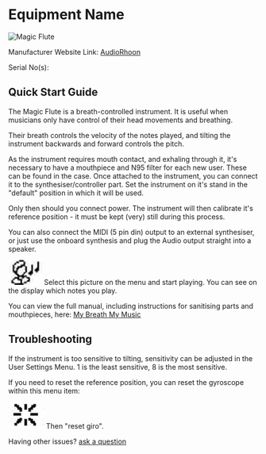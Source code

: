# Equipment Name

![Magic Flute](<http://audiorhoon.nl/images/toonladder.jpg>)

Manufacturer Website Link: [AudioRhoon](<audiorhoon.nl>)

Serial No(s): 

## Quick Start Guide

The Magic Flute is a breath-controlled instrument. It is useful when musicians only have control of their head movements and breathing.

Their breath controls the velocity of the notes played, and tilting the instrument backwards and forward controls the pitch.

As the instrument requires mouth contact, and exhaling through it, it's necessary to have a mouthpiece and N95 filter for each new user. These can be found in the case. Once attached to the instrument, you can connect it to the synthesiser/controller part. Set the instrument on it's stand in the "default" position in which it will be used.

Only then should you connect power. The instrument will then calibrate it's reference position - it must be kept (very) still during this process.

You can also connect the MIDI (5 pin din) output to an external synthesiser, or just use the onboard synthesis and plug the Audio output straight into a speaker.

![Magic Flute](<icon.png>)
Select this picture on the menu and start playing. You can see on the display which notes you play.

You can view the full manual, including instructions for sanitising parts and mouthpieces, here:
[My Breath My Music](<https://mybreathmymusic.com/wp-content/uploads/2016/05/The-Magic-Flute-manual-English.pdf>)

## Troubleshooting

If the instrument is too sensitive to tilting, sensitivity can be adjusted in the User Settings Menu. 1 is the least sensitive, 8 is the most sensitive.

If you need to reset the reference position, you can reset the gyroscope within this menu item:

![Magic Flute](<icon2.png>)
Then "reset giro".

Having other issues? [ask a question](<mailto:ChrisBall@omnimusic.org.uk>)
